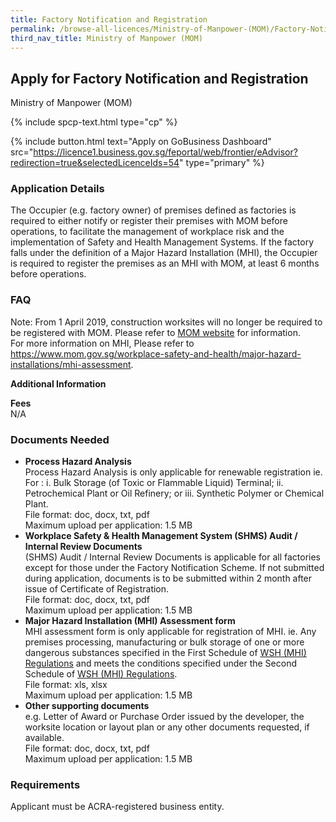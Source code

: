 ```yaml
---
title: Factory Notification and Registration
permalink: /browse-all-licences/Ministry-of-Manpower-(MOM)/Factory-Notification-and-Registration
third_nav_title: Ministry of Manpower (MOM)
---
```


## Apply for Factory Notification and Registration

Ministry of Manpower (MOM)

{% include spcp-text.html type="cp" %}

{% include button.html text="Apply on GoBusiness Dashboard" src="https://licence1.business.gov.sg/feportal/web/frontier/eAdvisor?redirection=true&selectedLicenceIds=54" type="primary" %}

<H3>Application Details</H3>

<p>The Occupier (e.g. factory owner) of premises defined as factories is required to either notify or register their premises with MOM before operations, to facilitate the management of workplace risk and the implementation of Safety and Health Management Systems. If the factory falls under the definition of a Major Hazard Installation (MHI), the Occupier is required to register the premises as an MHI with MOM, at least 6 months before operations.</p>
 <H3>FAQ</H3>
 <p>Note: From 1 April 2019, construction worksites will no longer be required to be registered with MOM. Please refer to <a href="https://www.mom.gov.sg/workplace-safety-and-health/factory-notification-and-registration/requirements-for-factories" target="_blank" rel="noopener">MOM website</a> for information.<br>
 For more information on MHI, Please refer to <a href="https://www.mom.gov.sg/workplace-safety-and-health/major-hazard-installations/mhi-assessment" target="_blank" rel="noopener">https://www.mom.gov.sg/workplace-safety-and-health/major-hazard-installations/mhi-assessment</a>.</p>

<strong>Additional Information</strong>

<p><strong>Fees</strong><br />
 N/A</p>

<H3>Documents Needed</H3>

<ul>
 <li><strong>Process Hazard Analysis</strong><br>
 Process Hazard Analysis is only applicable for renewable registration ie. For : i. Bulk Storage (of Toxic or Flammable Liquid) Terminal; ii. Petrochemical Plant or Oil Refinery; or iii. Synthetic Polymer or Chemical Plant.<br>
 File format: doc, docx, txt, pdf<br>
 Maximum upload per application: 1.5 MB</li>
 <li><strong>Workplace Safety & Health Management System (SHMS) Audit / Internal Review Documents</strong><br>
 (SHMS) Audit / Internal Review Documents is applicable for all factories except for those under the Factory Notification Scheme. If not submitted during application, documents is to be submitted within 2 month after issue of Certificate of Registration.<br>
 File format: doc, docx, txt, pdf<br>
 Maximum upload per application: 1.5 MB</li>
 <li><strong>Major Hazard Installation (MHI) Assessment form</strong><br>
 MHI assessment form is only applicable for registration of MHI. ie. Any premises processing, manufacturing or bulk storage of one or more dangerous substances specified in the First Schedule of <a href="https://sso.agc.gov.sg/SL/WSHA2006-S202-2017?DocDate=20170502&ProvIds=Sc1-#Sc1-" target="_blank" rel="noopener"><u>WSH (MHI) Regulations</u></a> and meets the conditions specified under the Second Schedule of <a href="https://sso.agc.gov.sg/SL/WSHA2006-S202-2017?DocDate=20170502&ProvIds=Sc2-#Sc2-" target="_blank" rel="noopener"><u>WSH (MHI) Regulations</u></a>.<br>
 File format: xls, xlsx<br>
 Maximum upload per application: 1.5 MB</li>
 <li><strong>Other supporting documents</strong><br>
 e.g. Letter of Award or Purchase Order issued by the developer, the worksite location or layout plan or any other documents requested, if available.<br>
 File format: doc, docx, txt, pdf<br>
 Maximum upload per application: 1.5 MB</li>
 </ul>

<H3>Requirements</H3>

<p>Applicant must be ACRA-registered business entity.</p>

